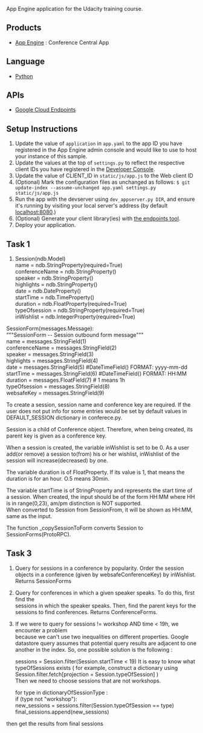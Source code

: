 App Engine application for the Udacity training course.

## Products
- [App Engine][1] : Conference Central App

## Language
- [Python][2]

## APIs
- [Google Cloud Endpoints][3]

## Setup Instructions
1. Update the value of `application` in `app.yaml` to the app ID you
   have registered in the App Engine admin console and would like to use to host
   your instance of this sample.
1. Update the values at the top of `settings.py` to
   reflect the respective client IDs you have registered in the
   [Developer Console][4].
1. Update the value of CLIENT_ID in `static/js/app.js` to the Web client ID
1. (Optional) Mark the configuration files as unchanged as follows:
   `$ git update-index --assume-unchanged app.yaml settings.py static/js/app.js`
1. Run the app with the devserver using `dev_appserver.py DIR`, and ensure it's running by visiting your local server's address (by default [localhost:8080][5].)
1. (Optional) Generate your client library(ies) with [the endpoints tool][6].
1. Deploy your application.


[1]: https://developers.google.com/appengine
[2]: http://python.org
[3]: https://developers.google.com/appengine/docs/python/endpoints/
[4]: https://console.developers.google.com/
[5]: https://localhost:8080/
[6]: https://developers.google.com/appengine/docs/python/endpoints/endpoints_tool


## Task 1 
1. Session(ndb.Model)  
    name            = ndb.StringProperty(required=True)  
    conferenceName  = ndb.StringProperty()  
    speaker         = ndb.StringProperty()  
    highlights      = ndb.StringProperty()  
    date            = ndb.DateProperty()   
    startTime       = ndb.TimeProperty()  
    duration        = ndb.FloatProperty(required=True)  
    typeOfsession   = ndb.StringProperty(required=True)  
    inWishlist      = ndb.IntegerProperty(required=True)   
  
  SessionForm(messages.Message):  
    """SessionForm -- Session outbound form message"""  
    name            = messages.StringField(1)  
    conferenceName  = messages.StringField(2)   
    speaker         = messages.StringField(3)  
    highlights      = messages.StringField(4)  
    date            = messages.StringField(5) #DateTimeField() FORMAT: yyyy-mm-dd  
    startTime       = messages.StringField(6) #DateTimeField() FORMAT: HH:MM  
    duration        = messages.FloatField(7) # 1 means 1h  
    typeOfsession   = messages.StringField(8)  
    websafeKey      = messages.StringField(9)  
  

  To create a session, session name and conference key are required. If the user does not put info for some entries would be set by default values in DEFAULT_SESSION dictionary in conferece.py.  
  
  Session is a child of Conference object. Therefore, when being created, its parent key is given as a conference key.  
  
  When a session is created, the variable inWishlist is set to be 0. As a user add(or remove) a session to(from) his or her wishlist, inWishlist of the session will increase(decreased) by one.  
  
  The variable duration is of FloatProperty. If its value is 1, that means the duration is for an hour. O.5 means 30min.  
  
  The variable startTime is of StringProperty and represents the start time of a session. When created, the input should be of the form HH:MM where HH is in range(0,23), am/pm distinction is NOT supported.   
  When converted to Session from SessionFrom, it will be shown as HH:MM, same as the input.
       
  The function _copySessionToForm converts Session to SessionForms(ProtoRPC).
  

## Task 3 
1. Query for sessions in a conference by popularity. Order the session objects in a 
   conference (given by websafeConferenceKey) by inWishlist. Returns SessionForms  
1. Query for conferences in which a given speaker speaks. To do this, first find the  
   sessions in which the speaker speaks. Then, find the parent keys for the sessions to  find conferences. Returns ConferenceForms.  
1. If we were to query for sessions != workshop AND time < 19h, we encounter a problem   
   because we can't use two inequalities on different properties. Google datastore query assumes that potential query results are adjacent to one another in the index. So, one possible solution is the following :
   
   sessions = Session.filter(Session.startTime < 19)
   It is easy to know what typeOfSessions exists ( for example, construct a dictionary using Session.filter.fetch[projection = Session.typeOfSession] )  
   Then we need to choose sessions that are not workshops.  
   
   for type in dictionaryOfSessionType :  
    if (type not "workshop"):   
      new_sessions = sessions.filter(Session.typeOfSession == type)  
      final_sessions.append(new_sessions)  

  then get the results from final sessions 


